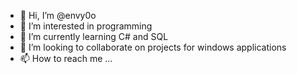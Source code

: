- 👋 Hi, I’m @envy0o
- 👀 I’m interested in programming
- 🌱 I’m currently learning C# and SQL
- 💞️ I’m looking to collaborate on projects for windows applications
- 📫 How to reach me ...

<!---
envy0o/envy0o is a ✨ special ✨ repository because its `README.md` (this file) appears on your GitHub profile.
You can click the Preview link to take a look at your changes.
--->
